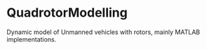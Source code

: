 # QuadrotorModelling
Dynamic model of Unmanned vehicles with rotors, mainly MATLAB implementations.
